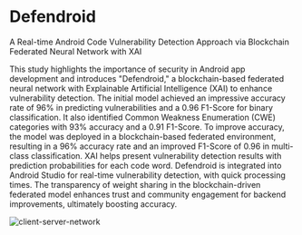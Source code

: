 # Defendroid
A Real-time Android Code Vulnerability Detection Approach via Blockchain Federated Neural Network with XAI

This study highlights the importance of security in Android app development and introduces "Defendroid," a blockchain-based federated neural network with Explainable Artificial Intelligence (XAI) to enhance vulnerability detection. The initial model achieved an impressive accuracy rate of 96% in predicting vulnerabilities and a 0.96 F1-Score for binary classification. It also identified Common Weakness Enumeration (CWE) categories with 93% accuracy and a 0.91 F1-Score. To improve accuracy, the model was deployed in a blockchain-based federated environment, resulting in a 96% accuracy rate and an improved F1-Score of 0.96 in multi-class classification. XAI helps present vulnerability detection results with prediction probabilities for each code word. Defendroid is integrated into Android Studio for real-time vulnerability detection, with quick processing times. The transparency of weight sharing in the blockchain-driven federated model enhances trust and community engagement for backend improvements, ultimately boosting accuracy.

![client-server-network](https://github.com/softwaresec-labs/Defendroid/assets/102326773/cf6c575e-3c2d-4f34-956e-35c9382bd41d)




